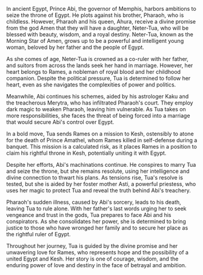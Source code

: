 In ancient Egypt, Prince Abi, the governor of Memphis, harbors ambitions to seize the throne of Egypt. He plots against his brother, Pharaoh, who is childless. However, Pharaoh and his queen, Ahura, receive a divine promise from the god Amen that they will have a daughter, Neter-Tua, who will be blessed with beauty, wisdom, and a royal destiny. Neter-Tua, known as the Morning Star of Amen, grows up to be a powerful and intelligent young woman, beloved by her father and the people of Egypt. 

As she comes of age, Neter-Tua is crowned as a co-ruler with her father, and suitors from across the lands seek her hand in marriage. However, her heart belongs to Rames, a nobleman of royal blood and her childhood companion. Despite the political pressure, Tua is determined to follow her heart, even as she navigates the complexities of power and politics.

Meanwhile, Abi continues his schemes, aided by his astrologer Kaku and the treacherous Merytra, who has infiltrated Pharaoh's court. They employ dark magic to weaken Pharaoh, leaving him vulnerable. As Tua takes on more responsibilities, she faces the threat of being forced into a marriage that would secure Abi's control over Egypt.

In a bold move, Tua sends Rames on a mission to Kesh, ostensibly to atone for the death of Prince Amathel, whom Rames killed in self-defense during a banquet. This mission is a calculated risk, as it places Rames in a position to claim his rightful throne in Kesh, potentially uniting it with Egypt.

Despite her efforts, Abi's machinations continue. He conspires to marry Tua and seize the throne, but she remains resolute, using her intelligence and divine connection to thwart his plans. As tensions rise, Tua's resolve is tested, but she is aided by her foster mother Asti, a powerful priestess, who uses her magic to protect Tua and reveal the truth behind Abi's treachery.

Pharaoh's sudden illness, caused by Abi's sorcery, leads to his death, leaving Tua to rule alone. With her father's last words urging her to seek vengeance and trust in the gods, Tua prepares to face Abi and his conspirators. As she consolidates her power, she is determined to bring justice to those who have wronged her family and to secure her place as the rightful ruler of Egypt.

Throughout her journey, Tua is guided by the divine promise and her unwavering love for Rames, who represents hope and the possibility of a united Egypt and Kesh. Her story is one of courage, wisdom, and the enduring power of love and destiny in the face of betrayal and ambition.